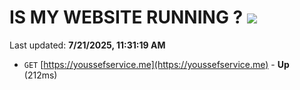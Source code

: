 # IS MY WEBSITE RUNNING ? [![](https://img.shields.io/static/v1?label=Sponsor&message=%E2%9D%A4&logo=GitHub&color=%23fe8e86)](https://github.com/sponsors/Youssef-Lehmam)

Last updated: **7/21/2025, 11:31:19 AM**

- `GET` [https://youssefservice.me](https://youssefservice.me) - **Up** (212ms)
